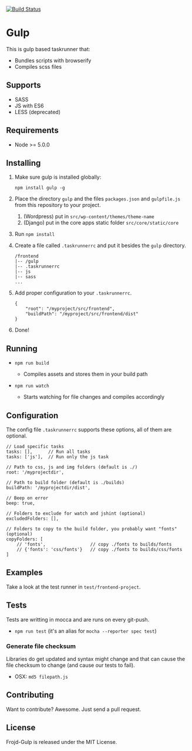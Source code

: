 [![Build Status](https://travis-ci.org/Frojd/Frojd-Gulp.svg?branch=master)](https://travis-ci.org/Frojd/Frojd-Gulp)

# Gulp

This is gulp based taskrunner that:

- Bundles scripts with browserify
- Compiles scss files


## Supports

- SASS
- JS with ES6
- LESS (deprecated)


## Requirements

- Node >= 5.0.0


## Installing

1. Make sure gulp is installed globally:

    ```
    npm install gulp -g
    ```

2. Place the directory `gulp` and the files `packages.json` and `gulpfile.js` from this repository to your project.
    1. (Wordpress) put in `src/wp-content/themes/theme-name`
    2. (Django) put in the core apps static folder `src/core/static/core`
3. Run `npm install`
4. Create a file called `.taskrunnerrc` and put it besides the `gulp` directory.

    ```
    /frontend
    |-- /gulp
    |-- .taskrunnerrc
    |-- js
    |-- sass
    ...
    ```

5. Add proper configuration to your `.taskrunnerrc`.

    ```
    {
        "root": "/myproject/src/frontend",
        "buildPath": "/myproject/src/frontend/dist"
    }
    ```
6. Done!


## Running

- `npm run build`
    - Compiles assets and stores them in your build path

- `npm run watch`
    - Starts watching for file changes and compiles accordingly


## Configuration

The config file `.taskrunnerrc` supports these options, all of them are optional.

```
// Load specific tasks
tasks: [],      // Run all tasks
tasks: ['js'],  // Run only the js task

// Path to css, js and img folders (default is ./)
root: '/myprojectdir',

// Path to build folder (default is ./builds)
buildPath: '/myprojectdir/dist',

// Beep on error
beep: true,

// Folders to exclude for watch and jshint (optional)
excludedFolders: [],

// Folders to copy to the build folder, you probably want "fonts" (optional)
copyFolders: [
    // 'fonts',                 // copy ./fonts to builds/fonts
    // {'fonts': 'css/fonts'}   // copy ./fonts to builds/css/fonts
]
```


## Examples

Take a look at the test runner in `test/frontend-project`.


## Tests

Tests are writting in mocca and are runs on every git-push.

- `npm run test` (it's an alias for `mocha --reporter spec test`)


### Generate file checksum

Libraries do get updated and syntax might change and that can cause the file checksum to change (and cause our tests to fail).

- OSX: `md5 filepath.js`


## Contributing

Want to contribute? Awesome. Just send a pull request.


## License

Frojd-Gulp is released under the MIT License.
